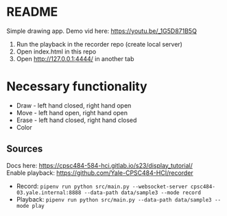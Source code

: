 # README
Simple drawing app. Demo vid here: https://youtu.be/_1G5D871B5Q
1. Run the playback in the recorder repo (create local server)
2. Open index.html in this repo
3. Open http://127.0.0.1:4444/ in another tab

# Necessary functionality
* Draw - left hand closed, right hand open
* Move - left hand open, right hand open
* Erase - left hand closed, right hand closed
* Color

## Sources
Docs here: https://cpsc484-584-hci.gitlab.io/s23/display_tutorial/ \
Enable playback: https://github.com/Yale-CPSC484-HCI/recorder
* Record: `pipenv run python src/main.py --websocket-server cpsc484-03.yale.internal:8888 --data-path data/sample3 --mode record`
* Playback: `pipenv run python src/main.py --data-path data/sample3 --mode play`